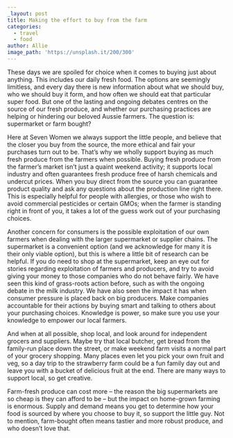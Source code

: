 ```yaml
---
_layout: post
title: Making the effort to buy from the farm
categories:
  - travel
  - food
author: Allie
image_path: 'https://unsplash.it/200/300'
---
```


These days we are spoiled for choice when it comes to buying just about anything. This includes our daily fresh food. The options are seemingly limitless, and every day there is new information about what we should buy, who we should buy it form, and how often we should eat that particular super food. But one of the lasting and ongoing debates centres on the source of our fresh produce, and whether our purchasing practices are helping or hindering our beloved Aussie farmers. The question is: supermarket or farm bought?

Here at Seven Women we always support the little people, and believe that the closer you buy from the source, the more ethical and fair your purchases turn out to be. That’s why we wholly support buying as much fresh produce from the farmers when possible. Buying fresh produce from the farmer’s market isn’t just a quaint weekend activity; it supports local industry and often guarantees fresh produce free of harsh chemicals and undercut prices. When you buy direct from the source you can guarantee product quality and ask any questions about the production line right there. This is especially helpful for people with allergies, or those who wish to avoid commercial pesticides or certain GMOs; when the farmer is standing right in front of you, it takes a lot of the guess work out of your purchasing choices.

Another concern for consumers is the possible exploitation of our own farmers when dealing with the larger supermarket or supplier chains. The supermarket is a convenient option (and we acknowledge for many it is their only viable option), but this is where a little bit of research can be helpful. If you do need to shop at the supermarket, keep an eye out for stories regarding exploitation of farmers and producers, and try to avoid giving your money to those companies who do not behave fairly. We have seen this kind of grass-roots action before, such as with the ongoing debate in the milk industry. We have also seen the impact it has when consumer pressure is placed back on big producers. Make companies accountable for their actions by buying smart and talking to others about your purchasing choices. Knowledge is power, so make sure you use your knowledge to empower our local farmers.

And when at all possible, shop local, and look around for independent grocers and suppliers. Maybe try that local butcher, get bread from the family-run place down the street, or make weekend farm visits a normal part of your grocery shopping. Many places even let you pick your own fruit and veg, so a day trip to the strawberry farm could be a fun family day out and leave you with a bucket of delicious fruit at the end. There are many ways to support local, so get creative.

Farm-fresh produce can cost more – the reason the big supermarkets are so cheap is they can afford to be – but the impact on home-grown farming is enormous. Supply and demand means you get to determine how your food is sourced by where you choose to buy it, so support the little guy. Not to mention, farm-bought often means tastier and more robust produce, and who doesn’t love that.

&nbsp;